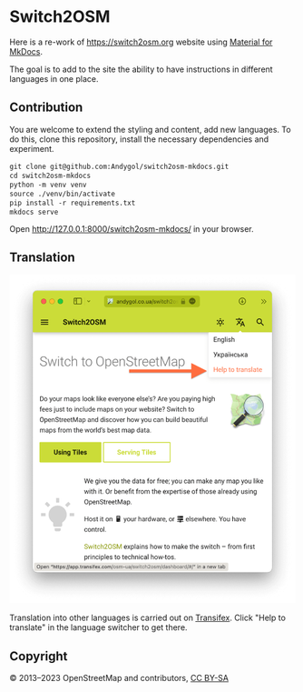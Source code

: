 # Switch2OSM

Here is a re-work of <https://switch2osm.org> website using [Material for MkDocs](https://squidfunk.github.io/mkdocs-material/).

The goal is to add to the site the ability to have instructions in different languages in one place.

## Contribution

You are welcome to extend the styling and content, add new languages. To do this, clone this repository, install the necessary dependencies and experiment.

```
git clone git@github.com:Andygol/switch2osm-mkdocs.git
cd switch2osm-mkdocs
python -m venv venv
source ./venv/bin/activate
pip install -r requirements.txt
mkdocs serve
```

Open <http://127.0.0.1:8000/switch2osm-mkdocs/> in your browser.

## Translation

![](assets/help-to-translate.png)

Translation into other languages is carried out on [Transifex](https://app.transifex.com/osm-ua/switch2osm/dashboard/). Click "Help to translate" in the language switcher to get there.

## Copyright

© 2013–2023 OpenStreetMap and contributors, [CC BY-SA](http://creativecommons.org/licenses/by-sa/2.0/)
